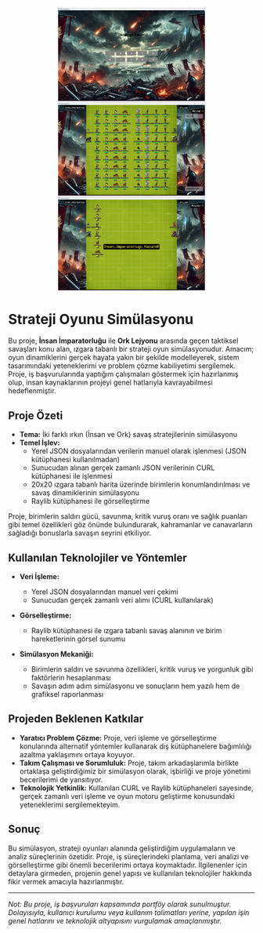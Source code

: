 <p align="center">
  <img src="screenshots/ss1.jpeg" alt="Senaryo Seçim Ekranı" width="300px" />
  <img src="screenshots/ss2.jpeg" alt="Simülasyon Ekranı" width="300px" />
  <img src="screenshots/ss3.jpeg" alt="Simülasyon Sonucu Ekranı" width="300px" />
</p>

# Strateji Oyunu Simülasyonu

Bu proje, **İnsan İmparatorluğu** ile **Ork Lejyonu** arasında geçen taktiksel savaşları konu alan, ızgara tabanlı bir strateji oyun simülasyonudur. Amacım; oyun dinamiklerini gerçek hayata yakın bir şekilde modelleyerek, sistem tasarımındaki yeteneklerimi ve problem çözme kabiliyetimi sergilemek. Proje, iş başvurularında yaptığım çalışmaları göstermek için hazırlanmış olup, insan kaynaklarının projeyi genel hatlarıyla kavrayabilmesi hedeflenmiştir.

## Proje Özeti

- **Tema:** İki farklı ırkın (İnsan ve Ork) savaş stratejilerinin simülasyonu  
- **Temel İşlev:** 
  - Yerel JSON dosyalarından verilerin manuel olarak işlenmesi (JSON kütüphanesi kullanılmadan)
  - Sunucudan alınan gerçek zamanlı JSON verilerinin CURL kütüphanesi ile işlenmesi
  - 20x20 ızgara tabanlı harita üzerinde birimlerin konumlandırılması ve savaş dinamiklerinin simülasyonu
  - Raylib kütüphanesi ile görselleştirme

Proje, birimlerin saldırı gücü, savunma, kritik vuruş oranı ve sağlık puanları gibi temel özellikleri göz önünde bulundurarak, kahramanlar ve canavarların sağladığı bonuslarla savaşın seyrini etkiliyor.

## Kullanılan Teknolojiler ve Yöntemler

- **Veri İşleme:**  
  - Yerel JSON dosyalarından manuel veri çekimi  
  - Sunucudan gerçek zamanlı veri alımı (CURL kullanılarak)
  
- **Görselleştirme:**  
  - Raylib kütüphanesi ile ızgara tabanlı savaş alanının ve birim hareketlerinin görsel sunumu
  
- **Simülasyon Mekaniği:**  
  - Birimlerin saldırı ve savunma özellikleri, kritik vuruş ve yorgunluk gibi faktörlerin hesaplanması  
  - Savaşın adım adım simülasyonu ve sonuçların hem yazılı hem de grafiksel raporlanması

## Projeden Beklenen Katkılar

- **Yaratıcı Problem Çözme:** Proje, veri işleme ve görselleştirme konularında alternatif yöntemler kullanarak dış kütüphanelere bağımlılığı azaltma yaklaşımını ortaya koyuyor.
- **Takım Çalışması ve Sorumluluk:** Proje, takım arkadaşlarımla birlikte ortaklaşa geliştirdiğimiz bir simülasyon olarak, işbirliği ve proje yönetimi becerilerimi de yansıtıyor.
- **Teknolojik Yetkinlik:** Kullanılan CURL ve Raylib kütüphaneleri sayesinde, gerçek zamanlı veri işleme ve oyun motoru geliştirme konusundaki yeteneklerimi sergilemekteyim.

## Sonuç

Bu simülasyon, strateji oyunları alanında geliştirdiğim uygulamaların ve analiz süreçlerinin özetidir. Proje, iş süreçlerindeki planlama, veri analizi ve görselleştirme gibi önemli becerilerimi ortaya koymaktadır. İlgilenenler için detaylara girmeden, projenin genel yapısı ve kullanılan teknolojiler hakkında fikir vermek amacıyla hazırlanmıştır.

---

*Not: Bu proje, iş başvuruları kapsamında portföy olarak sunulmuştur. Dolayısıyla, kullanıcı kurulumu veya kullanım talimatları yerine, yapılan işin genel hatlarını ve teknolojik altyapısını vurgulamak amaçlanmıştır.*
